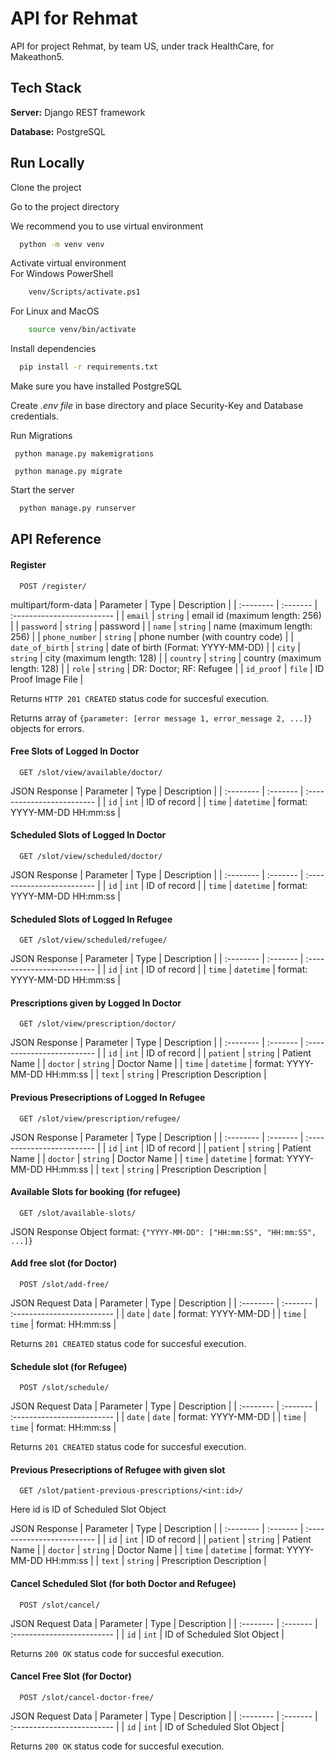 
# API for Rehmat

API for project Rehmat, by team US, under track HealthCare, for Makeathon5.




## Tech Stack

**Server:** Django REST framework

**Database:** PostgreSQL



  
## Run Locally


Clone the project


Go to the project directory


We recommend you to use virtual environment

```bash
  python -m venv venv
```

Activate virtual environment   
For Windows PowerShell
```bash
    venv/Scripts/activate.ps1
```
For Linux and MacOS
```bash
    source venv/bin/activate
```

Install dependencies

```bash
  pip install -r requirements.txt
```

Make sure you have installed PostgreSQL

Create *.env file* in base directory and place Security-Key and Database credentials.

Run Migrations

```
 python manage.py makemigrations
```
```
 python manage.py migrate
```

Start the server

```bash
  python manage.py runserver
```



  
## API Reference

#### Register

```http
  POST /register/
```
multipart/form-data
| Parameter | Type     | Description                |
| :-------- | :------- | :------------------------- |
| `email` | `string` | email id (maximum length: 256) |
| `password` | `string` | password | 
| `name` | `string` | name (maximum length: 256) |
| `phone_number` | `string` | phone number (with country code) | 
| `date_of_birth` | `string` | date of birth (Format: YYYY-MM-DD) |
| `city` | `string` | city (maximum length: 128) | 
| `country` | `string` | country (maximum length: 128) |
| `role` | `string` | DR: Doctor; RF: Refugee |
| `id_proof` | `file` | ID Proof Image File |

Returns `HTTP 201 CREATED` status code for succesful execution.

Returns array of `{parameter: [error message 1, error_message 2, ...]}` objects for errors.


#### Free Slots of Logged In Doctor

```http
  GET /slot/view/available/doctor/
```
JSON Response
| Parameter | Type     | Description                |
| :-------- | :------- | :------------------------- |
| `id` | `int` | ID of record |
| `time` | `datetime` | format: YYYY-MM-DD HH:mm:ss |


#### Scheduled Slots of Logged In Doctor

```http
  GET /slot/view/scheduled/doctor/
```
JSON Response
| Parameter | Type     | Description                |
| :-------- | :------- | :------------------------- |
| `id` | `int` | ID of record |
| `time` | `datetime` | format: YYYY-MM-DD HH:mm:ss |


#### Scheduled Slots of Logged In Refugee

```http
  GET /slot/view/scheduled/refugee/
```
JSON Response
| Parameter | Type     | Description                |
| :-------- | :------- | :------------------------- |
| `id` | `int` | ID of record |
| `time` | `datetime` | format: YYYY-MM-DD HH:mm:ss |


#### Prescriptions given by Logged In Doctor

```http
  GET /slot/view/prescription/doctor/
```
JSON Response
| Parameter | Type     | Description                |
| :-------- | :------- | :------------------------- |
| `id` | `int` | ID of record |
| `patient` | `string` | Patient Name |
| `doctor` | `string` | Doctor Name |
| `time` | `datetime` | format: YYYY-MM-DD HH:mm:ss |
| `text` | `string` | Prescription Description |


#### Previous Presecriptions of Logged In Refugee

```http
  GET /slot/view/prescription/refugee/
```
JSON Response
| Parameter | Type     | Description                |
| :-------- | :------- | :------------------------- |
| `id` | `int` | ID of record |
| `patient` | `string` | Patient Name |
| `doctor` | `string` | Doctor Name |
| `time` | `datetime` | format: YYYY-MM-DD HH:mm:ss |
| `text` | `string` | Prescription Description |

#### Available Slots for booking (for refugee)

```http
  GET /slot/available-slots/
```
JSON Response Object format:
`{"YYYY-MM-DD": ["HH:mm:SS", "HH:mm:SS", ...]}`


#### Add free slot (for Doctor)

```http
  POST /slot/add-free/
```
JSON Request Data
| Parameter | Type     | Description                |
| :-------- | :------- | :------------------------- |
| `date` | `date` | format: YYYY-MM-DD |
| `time` | `time` | format: HH:mm:ss |

Returns `201 CREATED` status code for succesful execution.


#### Schedule slot (for Refugee)

```http
  POST /slot/schedule/
```
JSON Request Data
| Parameter | Type     | Description                |
| :-------- | :------- | :------------------------- |
| `date` | `date` | format: YYYY-MM-DD |
| `time` | `time` | format: HH:mm:ss |

Returns `201 CREATED` status code for succesful execution.


#### Previous Presecriptions of Refugee with given slot

```http
  GET /slot/patient-previous-prescriptions/<int:id>/
```
Here id is ID of Scheduled Slot Object

JSON Response
| Parameter | Type     | Description                |
| :-------- | :------- | :------------------------- |
| `id` | `int` | ID of record |
| `patient` | `string` | Patient Name |
| `doctor` | `string` | Doctor Name |
| `time` | `datetime` | format: YYYY-MM-DD HH:mm:ss |
| `text` | `string` | Prescription Description |


#### Cancel Scheduled Slot (for both Doctor and Refugee)

```http
  POST /slot/cancel/
```
JSON Request Data
| Parameter | Type     | Description                |
| :-------- | :------- | :------------------------- |
| `id` | `int` | ID of Scheduled Slot Object |

Returns `200 OK` status code for succesful execution.


#### Cancel Free Slot (for Doctor)

```http
  POST /slot/cancel-doctor-free/
```
JSON Request Data
| Parameter | Type     | Description                |
| :-------- | :------- | :------------------------- |
| `id` | `int` | ID of Scheduled Slot Object |

Returns `200 OK` status code for succesful execution.
